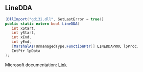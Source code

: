 ## LineDDA

```csharp
[DllImport("gdi32.dll", SetLastError = true)]
public static extern bool LineDDA(
   int xStart,
   int yStart,
   int xEnd,
   int yEnd,
   [MarshalAs(UnmanagedType.FunctionPtr)] LINEDDAPROC lpProc,
   IntPtr lpData
);
```

Microsoft documentation: [Link](https://docs.microsoft.com/en-us/windows/win32/api/wingdi/nf-wingdi-linedda)

